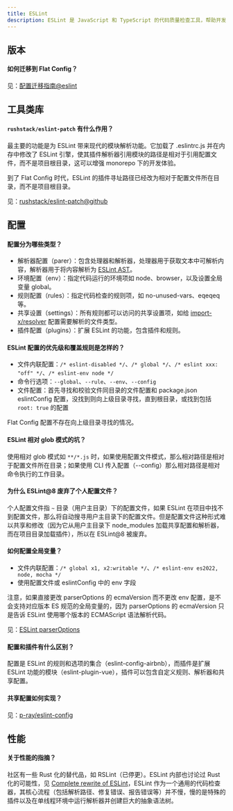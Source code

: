 ```yaml
---
title: ESLint
description: ESLint 是 JavaScript 和 TypeScript 的代码质量检查工具，帮助开发者保持代码风格一致性和减少错误。
---
```


## 版本

#### 如何迁移到 Flat Config？

见：[配置迁移指南@eslint](https://zh-hans.eslint.org/docs/latest/use/configure/migration-guide)

## 工具类库

#### `rushstack/eslint-patch` 有什么作用？

最主要的功能是为 ESLint 带来现代的模块解析功能。它加载了 .eslintrc.js 并在内存中修改了 ESLint 引擎，使其插件解析器引用模块的路径是相对于引用配置文件，而不是项目根目录，这可以增强 monorepo 下的开发体验。

到了 Flat Config 时代，ESLint 的插件寻址路径已经改为相对于配置文件所在目录，而不是项目根目录。

见：[rushstack/eslint-patch@github](https://github.com/microsoft/rushstack/tree/main/eslint/eslint-patch)

## 配置

#### 配置分为哪些类型？

* 解析器配置（parer）：包含处理器和解析器，处理器用于获取文本中可解析内容，解析器用于将内容解析为 [ESLint AST](https://eslint.org/docs/latest/extend/custom-parsers#ast-specification)。
* 环境配置（env）：指定代码运行的环境项如 node、browser，以及设置全局变量 global。
* 规则配置（rules）：指定代码检查的规则项，如 no-unused-vars、eqeqeq 等。
* 共享设置（settings）：所有规则都可以访问的共享设置项，如给 [import-x/resolver](https://github.com/element-plus/element-plus/blob/49e1d594fa7cbabdbf3958591d44c9e456563005/internal/eslint-config/index.js#L21) 配置需要解析的文件类型。
* 插件配置（plugins）：扩展 ESLint 的功能，包含插件和规则。

#### ESLint 配置的优先级和覆盖规则是怎样的？

* 文件内联配置：`/* eslint-disabled */`、`/* global */`、`/* eslint xxx: "off" */`、`/* eslint-env node */`
* 命令行选项：`--global`、`--rule`、`--env`、`--config`
* 文件配置：首先寻找和校验文件同目录的文件配置和 package.json eslintConfig 配置，没找到则向上级目录寻找，直到根目录，或找到包括 `root: true` 的配置

Flat Config 配置不存在向上级目录寻找的情况。

#### ESLint 相对 glob 模式的坑？

使用相对 glob 模式如 `**/*.js` 时，如果使用配置文件模式，那么相对路径是相对于配置文件所在目录；如果使用 CLI 传入配置（--config）那么相对路径是相对命令执行的工作目录。

#### 为什么 ESLint@8 废弃了个人配置文件？

个人配置文件指 `~` 目录（用户主目录）下的配置文件，如果 ESLint 在项目中找不到配置文件，那么将自动搜寻用户主目录下的配置文件。但是配置文件这种形式难以共享和修改（因为它从用户主目录下 node_modules 加载共享配置和解析器，而在项目目录加载插件），所以在 ESLint@8 被废弃。

#### 如何配置全局变量？

* 文件内联配置：`/* global x1, x2:writable */`、`/* eslint-env es2022, node, mocha */`
* 使用配置文件或 eslintConfig 中的 env 字段

注意，如果直接更改 parserOptions 的 ecmaVersion 而不更改 env 配置，是不会支持对应版本 ES 规范的全局变量的，因为 parserOptions 的 ecmaVersion 只是告诉 ESLint 使用哪个版本的 ECMAScript 语法解析代码。

见：[ESLint parserOptions](https://zh-hans.eslint.org/docs/latest/use/configure/language-options#-7)

#### 配置和插件有什么区别？

配置是 ESLint 的规则和选项的集合（eslint-config-airbnb），而插件是扩展 ESLint 功能的模块（eslint-plugin-vue），插件可以包含自定义规则、解析器和共享配置。

#### 共享配置如何实现？

见：[p-ray/eslint-config](https://github.com/pi-ray/eslint-config)

## 性能

#### 关于性能的指摘？

社区有一些 Rust 化的替代品，如 RSLint（已停更）。ESLint 内部也讨论过 Rust 化的可能性，见 [Complete rewrite of ESLint](https://github.com/eslint/eslint/discussions/16557)，ESLint 作为一个通用的代码检查器，其核心流程（包括解析路径、修复错误、报告错误等）并不慢，慢的是特殊的插件以及在单线程环境中运行解析器并创建巨大的抽象语法树。
